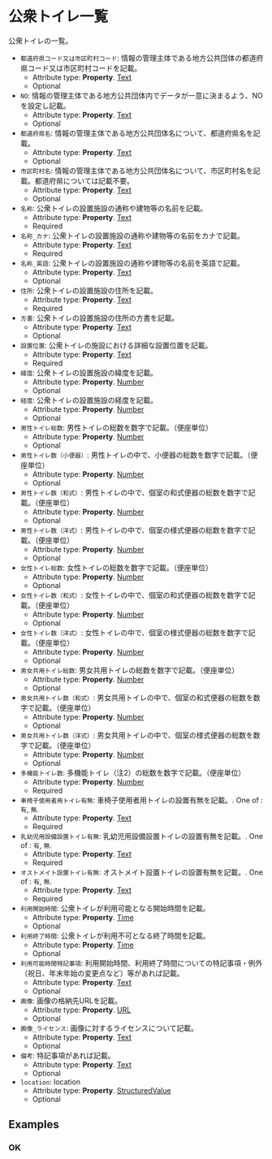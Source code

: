 # 公衆トイレ一覧

公衆トイレの一覧。
-  `都道府県コード又は市区町村コード`: 情報の管理主体である地方公共団体の都道府県コード又は市区町村コードを記載。
   -  Attribute type: **Property**. [Text](https://schema.org/Text)
   -  Optional
-  `NO`: 情報の管理主体である地方公共団体内でデータが一意に決まるよう、NOを設定し記載。
   -  Attribute type: **Property**. [Text](https://schema.org/Text)
   -  Optional
-  `都道府県名`: 情報の管理主体である地方公共団体名について、都道府県名を記載。
   -  Attribute type: **Property**. [Text](https://schema.org/Text)
   -  Optional
-  `市区町村名`: 情報の管理主体である地方公共団体名について、市区町村名を記載。都道府県については記載不要。
   -  Attribute type: **Property**. [Text](https://schema.org/Text)
   -  Optional
-  `名称`: 公衆トイレの設置施設の通称や建物等の名前を記載。
   -  Attribute type: **Property**. [Text](https://schema.org/Text)
   -  Required
-  `名称_カナ`: 公衆トイレの設置施設の通称や建物等の名前をカナで記載。
   -  Attribute type: **Property**. [Text](https://schema.org/Text)
   -  Required
-  `名称_英語`: 公衆トイレの設置施設の通称や建物等の名前を英語で記載。
   -  Attribute type: **Property**. [Text](https://schema.org/Text)
   -  Optional
-  `住所`: 公衆トイレの設置施設の住所を記載。
   -  Attribute type: **Property**. [Text](https://schema.org/Text)
   -  Required
-  `方書`: 公衆トイレの設置施設の住所の方書を記載。
   -  Attribute type: **Property**. [Text](https://schema.org/Text)
   -  Optional
-  `設置位置`: 公衆トイレの施設における詳細な設置位置を記載。
   -  Attribute type: **Property**. [Text](https://schema.org/Text)
   -  Required
-  `緯度`: 公衆トイレの設置施設の緯度を記載。
   -  Attribute type: **Property**. [Number](https://schema.org/Number)
   -  Optional
-  `経度`: 公衆トイレの設置施設の経度を記載。
   -  Attribute type: **Property**. [Number](https://schema.org/Number)
   -  Optional
-  `男性トイレ総数`: 男性トイレの総数を数字で記載。（便座単位）
   -  Attribute type: **Property**. [Number](https://schema.org/Number)
   -  Optional
-  `男性トイレ数（小便器）`: 男性トイレの中で、小便器の総数を数字で記載。（便座単位）
   -  Attribute type: **Property**. [Number](https://schema.org/Number)
   -  Optional
-  `男性トイレ数（和式）`: 男性トイレの中で、個室の和式便器の総数を数字で記載。（便座単位）
   -  Attribute type: **Property**. [Number](https://schema.org/Number)
   -  Optional
-  `男性トイレ数（洋式）`: 男性トイレの中で、個室の様式便器の総数を数字で記載。（便座単位）
   -  Attribute type: **Property**. [Number](https://schema.org/Number)
   -  Optional
-  `女性トイレ総数`: 女性トイレの総数を数字で記載。（便座単位）
   -  Attribute type: **Property**. [Number](https://schema.org/Number)
   -  Optional
-  `女性トイレ数（和式）`: 女性トイレの中で、個室の和式便器の総数を数字で記載。（便座単位）
   -  Attribute type: **Property**. [Number](https://schema.org/Number)
   -  Optional
-  `女性トイレ数（洋式）`: 女性トイレの中で、個室の様式便器の総数を数字で記載。（便座単位）
   -  Attribute type: **Property**. [Number](https://schema.org/Number)
   -  Optional
-  `男女共用トイレ総数`: 男女共用トイレの総数を数字で記載。（便座単位）
   -  Attribute type: **Property**. [Number](https://schema.org/Number)
   -  Optional
-  `男女共用トイレ数（和式）`: 男女共用トイレの中で、個室の和式便器の総数を数字で記載。（便座単位）
   -  Attribute type: **Property**. [Number](https://schema.org/Number)
   -  Optional
-  `男女共用トイレ数（洋式）`: 男女共用トイレの中で、個室の様式便器の総数を数字で記載。（便座単位）
   -  Attribute type: **Property**. [Number](https://schema.org/Number)
   -  Optional
-  `多機能トイレ数`: 多機能トイレ（注2）の総数を数字で記載。（便座単位）
   -  Attribute type: **Property**. [Number](https://schema.org/Number)
   -  Required
-  `車椅子使用者用トイレ有無`: 車椅子使用者用トイレの設置有無を記載。. One of : `有`, `無`.
   -  Attribute type: **Property**. [Text](https://schema.org/Text)
   -  Required
-  `乳幼児用設備設置トイレ有無`: 乳幼児用設備設置トイレの設置有無を記載。. One of : `有`, `無`.
   -  Attribute type: **Property**. [Text](https://schema.org/Text)
   -  Required
-  `オストメイト設置トイレ有無`: オストメイト設置トイレの設置有無を記載。. One of : `有`, `無`.
   -  Attribute type: **Property**. [Text](https://schema.org/Text)
   -  Required
-  `利用開始時間`: 公衆トイレが利用可能となる開始時間を記載。
   -  Attribute type: **Property**. [Time](https://schema.org/Time)
   -  Optional
-  `利用終了時間`: 公衆トイレが利用不可となる終了時間を記載。
   -  Attribute type: **Property**. [Time](https://schema.org/Time)
   -  Optional
-  `利用可能時間特記事項`: 利用開始時間、利用終了時間についての特記事項・例外（祝日、年末年始の変更点など）等があれば記載。
   -  Attribute type: **Property**. [Text](https://schema.org/Text)
   -  Optional
-  `画像`: 画像の格納先URLを記載。
   -  Attribute type: **Property**. [URL](https://schema.org/URL)
   -  Optional
-  `画像_ライセンス`: 画像に対するライセンスについて記載。
   -  Attribute type: **Property**. [Text](https://schema.org/Text)
   -  Optional
-  `備考`: 特記事項があれば記載。
   -  Attribute type: **Property**. [Text](https://schema.org/Text)
   -  Optional
-  `location`: location
   -  Attribute type: **Property**. [StructuredValue](https://schema.org/StructuredValue)
   -  Optional



## Examples

### OK


